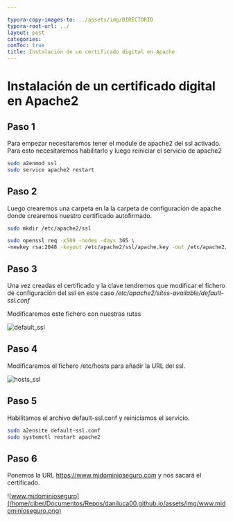 ```yaml
---

typora-copy-images-to: ../assets/img/DIRECTORIO
typora-root-url: ../
layout: post
categories:
conToc: true
title: Instalación de un certificado digital en Apache
---
```


# Instalación de un certificado digital en Apache2



## Paso 1

Para empezar necesitaremos tener el module de apache2 del ssl activado. Para esto necesitaremos habilitarlo y luego reiniciar el servicio de apache2



```bash
sudo a2enmod ssl
sudo service apache2 restart
```




## Paso 2

Luego crearemos una carpeta en la la carpeta de configuración de apache donde crearemos nuestro certificado autofirmado.
```bash
sudo mkdir /etc/apache2/ssl

```


```bash
sudo openssl req -x509 -nodes -days 365 \ 
-newkey rsa:2048 -keyout /etc/apache2/ssl/apache.key -out /etc/apache2/ssl/apache.crt
```







## Paso 3

Una vez creadas el certificado y la clave tendremos que modificar el fichero de configuración del ssl en este caso */etc/apache2/sites-available/default-ssl.conf*

Modificaremos este fichero con nuestras rutas 



![default_ssl](/ciber/Documentos/Repos/daniluca00.github.io/assets/img/default_ssl.png)







## Paso 4

Modificaremos el fichero /etc/hosts para añadir la URL del ssl.



![hosts_ssl](/ciber/Documentos/Repos/daniluca00.github.io/assets/img/hosts_ssl.png)



## Paso 5

Habilitamos el archivo default-ssl.conf y reiniciamos el servicio.

```bash
sudo a2ensite default-ssl.conf
sudo systemctl restart apache2
```



## Paso 6

Ponemos la URL https://www.midominioseguro.com y nos sacará el certificado. 



![www.midominioseguro](/home/ciber/Documentos/Repos/daniluca00.github.io/assets/img/www.midominioseguro.png)



